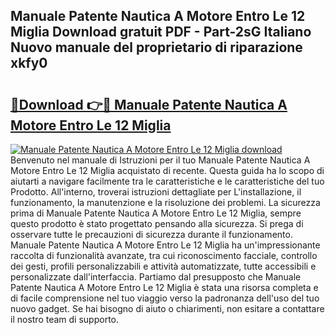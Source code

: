 ## Manuale Patente Nautica A Motore Entro Le 12 Miglia Download gratuit PDF - Part-2sG Italiano Nuovo manuale del proprietario di riparazione xkfy0

# <h2><a href="http://dfcerj.blite.top/?on=Manuale+Patente+Nautica+A+Motore+Entro+Le+12+Miglia">🔗Download 👉🔴 Manuale Patente Nautica A Motore Entro Le 12 Miglia</a></h2>

[![Manuale Patente Nautica A Motore Entro Le 12 Miglia download](https://i.imgur.com/lujVjoI.png)](http://dfcerj.blite.top/?on=Manuale+Patente+Nautica+A+Motore+Entro+Le+12+Miglia)
Benvenuto nel manuale di Istruzioni per il tuo Manuale Patente Nautica A Motore Entro Le 12 Miglia acquistato di recente. Questa guida ha lo scopo di aiutarti a navigare facilmente tra le caratteristiche e le caratteristiche del tuo Prodotto. All'interno, troverai istruzioni dettagliate per L'installazione, il funzionamento, la manutenzione e la risoluzione dei problemi. La sicurezza prima di Manuale Patente Nautica A Motore Entro Le 12 Miglia, sempre questo prodotto è stato progettato pensando alla sicurezza. Si prega di osservare tutte le precauzioni di sicurezza durante il funzionamento. Manuale Patente Nautica A Motore Entro Le 12 Miglia ha un'impressionante raccolta di funzionalità avanzate, tra cui riconoscimento facciale, controllo dei gesti, profili personalizzabili e attività automatizzate, tutte accessibili e personalizzate dall'interfaccia. Partiamo dal presupposto che Manuale Patente Nautica A Motore Entro Le 12 Miglia è stata una risorsa completa e di facile comprensione nel tuo viaggio verso la padronanza dell'uso del tuo nuovo gadget. Se hai bisogno di aiuto o chiarimenti, non esitare a contattare il nostro team di supporto.

